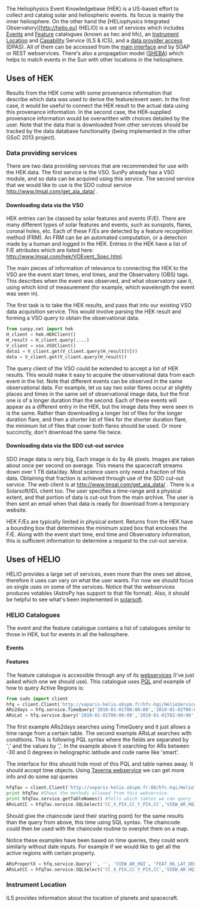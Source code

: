 The Heliophysics Event Knowledgebase (HEK) is a US-based effort to collect and catalog solar and heliospheric events.  Its focus is mainly the inner heliosphere. On the other hand the [HELiophysics Integrated Observatory)[http://helio.eu] (HELIO) is a set of services which includes [Events](http://hec.helio.eu) and [Feature](http://hfc.helio.eu) catalogues (known as hec and hfc), an [Instrument Location](http://www.helio-vo.eu/services/interfaces/helio-ils_uix.php) and [Capability](http://www.helio-vo.eu/services/interfaces/helio-ics_uix.php) Service (ILS & ICS), and a [data provider access](http://www.helio-vo.eu/services/interfaces/helio-dpas_uix.php) (DPAS).  All of them can be accessed from the [main interface](http://hfe.helio.eu) and by SOAP or REST webservices. There's also a propagation model ([SHEBA](http://cagnode58.cs.tcd.ie/PropagationModelGUI/)) which helps to match events in the Sun with other locations in the heliosphere.

## Uses of HEK

Results from the HEK come with some provenance information that describe which data was used to derive the feature/event seen.  In the first case, it would be useful to connect the HEK result to the actual data using this provenance information.  In the second case, the HEK-supplied provenance information would be overwritten with choices detailed by the user.  Note that the data that is downloaded from other services should be tracked by the data database functionality (being implemented in the other GSoC 2013 project).

### Data providing services

There are two data providing services that are recommended for use with the HEK data.  The first service is the VSO.  SunPy already has a VSO module, and so data can be acquired using this service.  The second service that we would like to use is the SDO cutout service <http://www.lmsal.com/get_aia_data/> .

#### Downloading data via the VSO

HEK entries can be classed by solar features and events (F/E).  There are many different types of solar features and events, such as sunspots, flares, coronal holes, etc.  Each of these F/Es are detected by a feature recognition method (FRM).  An FRM can be an automated computation, or a detection made by a human and logged in the HEK.  Entries in the HEK have a list of F/E attributes which are listed here: <http://www.lmsal.com/hek/VOEvent_Spec.html>.

The main pieces of information of relevance to connecting the HEK to the VSO are the event start times, end times, and the Observatory (OBS) tags.  This describes when the event was observed, and what observatory saw it, using which kind of measurement (for example, which wavelength the event was seen in).

The first task is to take the HEK results, and pass that into our existing VSO data acquisition service.  This would involve parsing the HEK result and forming a VSO query to obtain the observational data.

```python
from sunpy.net import hek
H_client = hek.HEKClient()
H_result = H_client.query(....)
V_client = vso.VSOClient()
data1 = V_client.get(V_client.query(H_result[0]))
data = V_client.get(V_client.query(H_result))
```

The query client of the VSO could be extended to accept a list of HEK results.  This would make it easy to acquire the observational data from each event in the list.  Note that different events can be observed in the same observational data.  For example, let us say two solar flares occur at slightly places and times in the same set of observational image data, but the first one is of a longer duration than the second.  Each of these events will appear as a different entry in the HEK, but the image data they were seen in is the same.  Rather than downloading a longer list of files for the longer duration flare, and then a shorter list of files for the shorter duration flare, the minimum list of files that cover both flares should be used.  Or more succinctly, don't download the same file twice.

#### Downloading data via the SDO cut-out service

SDO image data is very big,  Each image is 4x by 4k pixels.  Images are taken about once per second on average.  This means the spacecraft streams down over 1 TB data/day.  Most science users only need a fraction of this data.  Obtaining that fraction is achieved through use of the SDO cut-out service.  The web client is at <http://www.lmsal.com/get_aia_data/> .  There is a Solarsoft/IDL client too.  The user specifies a time-range and a physical extent, and that portion of data is cut-out from the main archive.  The user is then sent an email when that data is ready for download from a temporary website.

HEK F/Es are typically limited in physical extent.  Returns from the HEK have a bounding box that determines the minimum sized box that encloses the F/E.  Along with the event start time, end time and Observatory information, this is sufficient information to determine a request to the cut-out service.

## Uses of HELIO

HELIO provides a large set of services, even more than the ones set above, therefore it uses can vary on what the user wants.  For now we should focus on single uses on some of the services. Notice that the webservices produces votables (AstroPy has support to that file format).  Also, it should be helpful to see what's been implemented in [solarsoft](http://www.helio-vo.eu/documents/help/ssw/helio_ssw_intro.html).

### HELIO Catalogues

The event and the feature catalogue contains a list of catalogues similar to those in HEK, but for events in all the heliosphere.

#### Events

#### Features

The feature catalogue is accessible through any of its [webservices](http://voparis-helio.obspm.fr/helio-hfc/HelioService) (I've just asked which one we should use).  This catalogue uses [PQL](http://wiki.ivoa.net/internal/IVOA/TableAccess/PQL-0.2-20090520.pdf)
and example of how to query Active Regions is:

```python
from suds import client
hfq = client.Client('http://voparis-helio.obspm.fr/hfc-hqi/HelioService?wsdl')
ARs2days = hfq.service.TimeQuery('2010-01-01T00:00:00','2010-01-02T00:00:00','VIEW_AR_HQI')
ARsLat = hfq.service.Query('2010-01-01T00:00:00','2010-01-01T02:00:00','VIEW_AR_HQI','FEAT_HG_LAT_DEG,-30/0; CODE,*smart*')
```

The first example ARs2days searches using TimeQuery and it just allows a time range from a certain table. The second example ARsLat searches with conditions.  This is following PQL syntax where the fields are separated by ';' and the values by ','.  In the example above it searching for ARs between -30 and 0 degrees in heliographic latitude and code name like 'smart'.

The interface for this should hide most of this PQL and table names away.  It should accept time objects.
Using [Taverna webservice]() we can get more info and do some sql queries

```python
hfqTav = client.Client('http://voparis-helio.obspm.fr:80/hfc-hqi/HelioTavernaService?wsdl')
print hfqTav #Shows the methods allowed from this webservice
print hfqTav.service.getTableNames() #Tells which tables we can query
ARsLatCC = hfqTav.service.SQLSelect('CC_X_PIX,CC_Y_PIX,CC','VIEW_AR_HQI',"DATE(DATE_OBS) BETWEEN DATE('2010-01-01T00:00:00') AND DATE('2010-01-02T00:00:00') AND FEAT_HG_LAT_DEG between -30 and 0 AND CODE like '%smart%'")
```

Should give the chaincode (and their starting point) for the same results than the query from above, this time using SQL syntax.  The chaincode could then be used with the chaincode routine to overplot them on a map.

Notice these examples have been based on time queries, they could work similarly without date inputs. For example if we would like to get all the active regions with certain property.

```python
ARsPropertX = hfq.service.Query('', '', 'VIEW_AR_HQI', 'FEAT_HG_LAT_DEG,-5/5; CODE,*smart*; FEAT_AREA_DEG2,/5')
ARsLatCC = hfqTav.service.SQLSelect('CC_X_PIX,CC_Y_PIX,CC','VIEW_AR_HQI',"FEAT_HG_LAT_DEG between -5 and 5 AND CODE like '%smart%' AND FEAT_AREA_DEG2 < 5")
```

### Instrument Location

ILS provides information about the location of planets and spacecraft.
